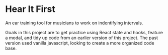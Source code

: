 # Hear It First
An ear training tool for musicians to work on indentifying intervals. 

Goals in this project are to get practice using React state and hooks, feature a modal, and tidy up code from an earlier version of this project. The past version used vanilla javascript, looking to create a more organized code base.

